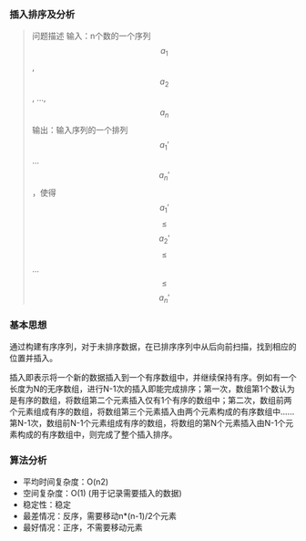 
### 插入排序及分析

> 问题描述
输入：n个数的一个序列 $$a_{1}$$, $$a_{2}$$, ..., $$a_{n}$$
输出：输入序列的一个排列$$a_{1}'$$...$$a_{n}'$$，使得 $$a_{1}'$$ $$\leqslant$$  $$a_{2}'$$ $$\leqslant$$ ... $$\leqslant$$ $$a_{n}'$$

### 基本思想

通过构建有序序列，对于未排序数据，在已排序序列中从后向前扫描，找到相应的位置并插入。

插入即表示将一个新的数据插入到一个有序数组中，并继续保持有序。例如有一个长度为N的无序数组，进行N-1次的插入即能完成排序；第一次，数组第1个数认为是有序的数组，将数组第二个元素插入仅有1个有序的数组中；第二次，数组前两个元素组成有序的数组，将数组第三个元素插入由两个元素构成的有序数组中......第N-1次，数组前N-1个元素组成有序的数组，将数组的第N个元素插入由N-1个元素构成的有序数组中，则完成了整个插入排序。

### 算法分析

* 平均时间复杂度：O(n2)
* 空间复杂度：O(1)  (用于记录需要插入的数据)
* 稳定性：稳定
* 最差情况：反序，需要移动n*(n-1)/2个元素 
* 最好情况：正序，不需要移动元素




